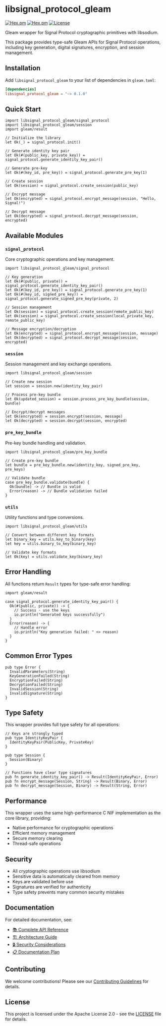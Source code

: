 # libsignal_protocol_gleam

[![Hex.pm](https://img.shields.io/hexpm/v/libsignal_protocol_gleam.svg)](https://hex.pm/packages/libsignal_protocol_gleam)
[![Hex.pm](https://img.shields.io/hexpm/dt/libsignal_protocol_gleam.svg)](https://hex.pm/packages/libsignal_protocol_gleam)
[![License](https://img.shields.io/badge/license-Apache--2.0-blue.svg)](LICENSE)

Gleam wrapper for Signal Protocol cryptographic primitives with libsodium.

This package provides type-safe Gleam APIs for Signal Protocol operations, including key generation, digital signatures, encryption, and session management.

## Installation

Add `libsignal_protocol_gleam` to your list of dependencies in `gleam.toml`:

```toml
[dependencies]
libsignal_protocol_gleam = "~> 0.1.0"
```

## Quick Start

```gleam
import libsignal_protocol_gleam/signal_protocol
import libsignal_protocol_gleam/session
import gleam/result

// Initialize the library
let Ok(_) = signal_protocol.init()

// Generate identity key pair
let Ok(#(public_key, private_key)) = signal_protocol.generate_identity_key_pair()

// Generate pre-key
let Ok(#(key_id, pre_key)) = signal_protocol.generate_pre_key(1)

// Create session
let Ok(session) = signal_protocol.create_session(public_key)

// Encrypt message
let Ok(encrypted) = signal_protocol.encrypt_message(session, "Hello, Signal!")

// Decrypt message
let Ok(decrypted) = signal_protocol.decrypt_message(session, encrypted)
```

## Available Modules

### `signal_protocol`

Core cryptographic operations and key management.

```gleam
import libsignal_protocol_gleam/signal_protocol

// Key generation
let Ok(#(public, private)) = signal_protocol.generate_identity_key_pair()
let Ok(#(key_id, pre_key)) = signal_protocol.generate_pre_key(1)
let Ok(#(key_id, signed_pre_key)) = signal_protocol.generate_signed_pre_key(private, 2)

// Session management
let Ok(session) = signal_protocol.create_session(remote_public_key)
let Ok(session) = signal_protocol.create_session(local_private_key, remote_public_key)

// Message encryption/decryption
let Ok(encrypted) = signal_protocol.encrypt_message(session, message)
let Ok(decrypted) = signal_protocol.decrypt_message(session, encrypted)
```

### `session`

Session management and key exchange operations.

```gleam
import libsignal_protocol_gleam/session

// Create new session
let session = session.new(identity_key_pair)

// Process pre-key bundle
let Ok(updated_session) = session.process_pre_key_bundle(session, bundle)

// Encrypt/decrypt messages
let Ok(encrypted) = session.encrypt(session, message)
let Ok(decrypted) = session.decrypt(session, encrypted)
```

### `pre_key_bundle`

Pre-key bundle handling and validation.

```gleam
import libsignal_protocol_gleam/pre_key_bundle

// Create pre-key bundle
let bundle = pre_key_bundle.new(identity_key, signed_pre_key, pre_keys)

// Validate bundle
case pre_key_bundle.validate(bundle) {
  Ok(bundle) -> // Bundle is valid
  Error(reason) -> // Bundle validation failed
}
```

### `utils`

Utility functions and type conversions.

```gleam
import libsignal_protocol_gleam/utils

// Convert between different key formats
let binary_key = utils.key_to_binary(key)
let key = utils.binary_to_key(binary_key)

// Validate key formats
let Ok(key) = utils.validate_key(binary_key)
```

## Error Handling

All functions return `Result` types for type-safe error handling:

```gleam
import gleam/result

case signal_protocol.generate_identity_key_pair() {
  Ok(#(public, private)) -> {
    // Success - use the keys
    io.println("Generated keys successfully")
  }
  Error(reason) -> {
    // Handle error
    io.println("Key generation failed: " <> reason)
  }
}
```

## Common Error Types

```gleam
pub type Error {
  InvalidParameters(String)
  KeyGenerationFailed(String)
  EncryptionFailed(String)
  DecryptionFailed(String)
  InvalidSession(String)
  InvalidSignature(String)
}
```

## Type Safety

This wrapper provides full type safety for all operations:

```gleam
// Keys are strongly typed
pub type IdentityKeyPair {
  IdentityKeyPair(PublicKey, PrivateKey)
}

pub type Session {
  Session(Binary)
}

// Functions have clear type signatures
pub fn generate_identity_key_pair() -> Result(IdentityKeyPair, Error)
pub fn encrypt_message(Session, String) -> Result(Binary, Error)
pub fn decrypt_message(Session, Binary) -> Result(String, Error)
```

## Performance

This wrapper uses the same high-performance C NIF implementation as the core library, providing:

- Native performance for cryptographic operations
- Efficient memory management
- Secure memory clearing
- Thread-safe operations

## Security

- All cryptographic operations use libsodium
- Sensitive data is automatically cleared from memory
- Keys are validated before use
- Signatures are verified for authenticity
- Type safety prevents many common security mistakes

## Documentation

For detailed documentation, see:

- [📚 Complete API Reference](../../docs/API.md)
- [🏗️ Architecture Guide](../../docs/ARCHITECTURE.md)
- [🔒 Security Considerations](../../docs/SECURITY.md)
- [📋 Documentation Plan](../../docs/DOCUMENTATION_PLAN.md)

## Contributing

We welcome contributions! Please see our [Contributing Guidelines](../../CONTRIBUTING.md) for details.

## License

This project is licensed under the Apache License 2.0 - see the [LICENSE](../../LICENSE) file for details.
